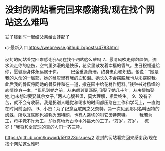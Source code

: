# 没封的网站看完回来感谢我/现在找个网站这么难吗
妥了钱到时一起结父亲给山娃配了

👉最新入口 https://webnewse.github.io/posts/4783.html

没封的网站看完回来感谢我/现在找个网站这么难吗	7、愿清风吹走你的烦恼，流水流走你的悲伤，空气里弥漫的是快乐，花朵里散发着幸福的香气。生日祝福送给你，愿健康身体永远属于你。
　　巴金重逢萧珊，终身忠贞和炽热。他说：“她是我的人命的一局部，她的骨灰里有我的血和泪。她长久不会摆脱我也从未摆脱我。此后我的骨灰将同她的骨灰拌和在一道，撒在园中给花树作肥料。”钱钟书对杨绛的恋情终身一生，“我见到她之前，从未想到要匹配;我娶了她几十年，从未懊悔娶她;也未想过要娶其余女子。”两人心腹甚深，莫大理解，相爱终生。
	9、没有辛苦，就不会有收获。我是把别人睡觉和喝水的时间都压缩在工作和学习上，一直跑在时间前面的。
9、小贤：为了纪念互联网之父奈特，第一次见到那只名叫因特的蜘蛛，所以互联网也被称为因特网，也有人亲切的叫它因特奈特。
　　我若为王，将毕竟不许为王，却也真地为古今中外最大的王了。“万岁，万岁，一概岁！”我将和全寰球的真的人们一齐三呼。

https://github.com/kuword/591323/issues/2
没封的网站看完回来感谢我/现在找个网站这么难吗
